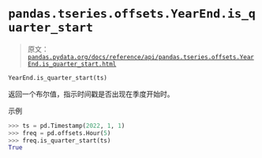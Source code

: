 # `pandas.tseries.offsets.YearEnd.is_quarter_start`

> 原文：[`pandas.pydata.org/docs/reference/api/pandas.tseries.offsets.YearEnd.is_quarter_start.html`](https://pandas.pydata.org/docs/reference/api/pandas.tseries.offsets.YearEnd.is_quarter_start.html)

```py
YearEnd.is_quarter_start(ts)
```

返回一个布尔值，指示时间戳是否出现在季度开始时。

示例

```py
>>> ts = pd.Timestamp(2022, 1, 1)
>>> freq = pd.offsets.Hour(5)
>>> freq.is_quarter_start(ts)
True 
```
